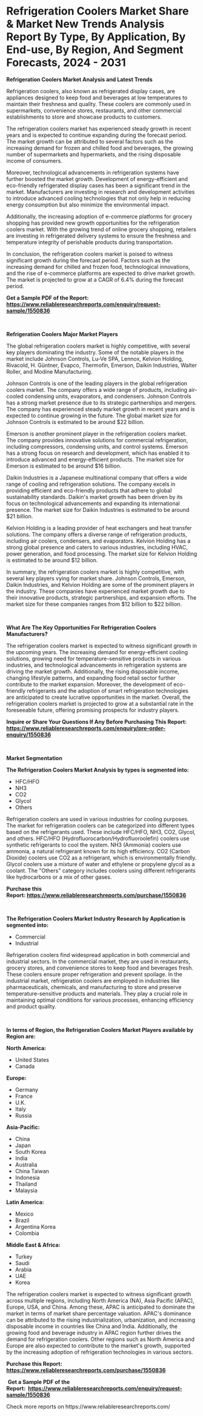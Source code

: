 <p><h1>Refrigeration Coolers Market Share & Market New Trends Analysis Report By Type, By Application, By End-use, By Region, And Segment Forecasts, 2024 - 2031</h1></p><p><strong>Refrigeration Coolers Market Analysis and Latest Trends</strong></p>
<p><p>Refrigeration coolers, also known as refrigerated display cases, are appliances designed to keep food and beverages at low temperatures to maintain their freshness and quality. These coolers are commonly used in supermarkets, convenience stores, restaurants, and other commercial establishments to store and showcase products to customers.</p><p>The refrigeration coolers market has experienced steady growth in recent years and is expected to continue expanding during the forecast period. The market growth can be attributed to several factors such as the increasing demand for frozen and chilled food and beverages, the growing number of supermarkets and hypermarkets, and the rising disposable income of consumers.</p><p>Moreover, technological advancements in refrigeration systems have further boosted the market growth. Development of energy-efficient and eco-friendly refrigerated display cases has been a significant trend in the market. Manufacturers are investing in research and development activities to introduce advanced cooling technologies that not only help in reducing energy consumption but also minimize the environmental impact.</p><p>Additionally, the increasing adoption of e-commerce platforms for grocery shopping has provided new growth opportunities for the refrigeration coolers market. With the growing trend of online grocery shopping, retailers are investing in refrigerated delivery systems to ensure the freshness and temperature integrity of perishable products during transportation.</p><p>In conclusion, the refrigeration coolers market is poised to witness significant growth during the forecast period. Factors such as the increasing demand for chilled and frozen food, technological innovations, and the rise of e-commerce platforms are expected to drive market growth. The market is projected to grow at a CAGR of 6.4% during the forecast period.</p></p>
<p><strong>Get a Sample PDF of the Report:&nbsp; <a href="https://www.reliableresearchreports.com/enquiry/request-sample/1550836">https://www.reliableresearchreports.com/enquiry/request-sample/1550836</a></strong></p>
<p>&nbsp;</p>
<p><strong>Refrigeration Coolers Major Market Players</strong></p>
<p><p>The global refrigeration coolers market is highly competitive, with several key players dominating the industry. Some of the notable players in the market include Johnson Controls, Lu-Ve SPA, Lennox, Kelvion Holding, Rivacold, H. Güntner, Evapco, Thermofin, Emerson, Daikin Industries, Walter Roller, and Modine Manufacturing.</p><p>Johnson Controls is one of the leading players in the global refrigeration coolers market. The company offers a wide range of products, including air-cooled condensing units, evaporators, and condensers. Johnson Controls has a strong market presence due to its strategic partnerships and mergers. The company has experienced steady market growth in recent years and is expected to continue growing in the future. The global market size for Johnson Controls is estimated to be around $22 billion.</p><p>Emerson is another prominent player in the refrigeration coolers market. The company provides innovative solutions for commercial refrigeration, including compressors, condensing units, and control systems. Emerson has a strong focus on research and development, which has enabled it to introduce advanced and energy-efficient products. The market size for Emerson is estimated to be around $16 billion.</p><p>Daikin Industries is a Japanese multinational company that offers a wide range of cooling and refrigeration solutions. The company excels in providing efficient and eco-friendly products that adhere to global sustainability standards. Daikin's market growth has been driven by its focus on technological advancements and expanding its international presence. The market size for Daikin Industries is estimated to be around $21 billion.</p><p>Kelvion Holding is a leading provider of heat exchangers and heat transfer solutions. The company offers a diverse range of refrigeration products, including air coolers, condensers, and evaporators. Kelvion Holding has a strong global presence and caters to various industries, including HVAC, power generation, and food processing. The market size for Kelvion Holding is estimated to be around $12 billion.</p><p>In summary, the refrigeration coolers market is highly competitive, with several key players vying for market share. Johnson Controls, Emerson, Daikin Industries, and Kelvion Holding are some of the prominent players in the industry. These companies have experienced market growth due to their innovative products, strategic partnerships, and expansion efforts. The market size for these companies ranges from $12 billion to $22 billion.</p></p>
<p>&nbsp;</p>
<p><strong>What Are The Key Opportunities For Refrigeration Coolers Manufacturers?</strong></p>
<p><p>The refrigeration coolers market is expected to witness significant growth in the upcoming years. The increasing demand for energy-efficient cooling solutions, growing need for temperature-sensitive products in various industries, and technological advancements in refrigeration systems are driving the market growth. Additionally, the rising disposable income, changing lifestyle patterns, and expanding food retail sector further contribute to the market expansion. Moreover, the development of eco-friendly refrigerants and the adoption of smart refrigeration technologies are anticipated to create lucrative opportunities in the market. Overall, the refrigeration coolers market is projected to grow at a substantial rate in the foreseeable future, offering promising prospects for industry players.</p></p>
<p><strong>Inquire or Share Your Questions If Any Before Purchasing This Report: <a href="https://www.reliableresearchreports.com/enquiry/pre-order-enquiry/1550836">https://www.reliableresearchreports.com/enquiry/pre-order-enquiry/1550836</a></strong></p>
<p>&nbsp;</p>
<p><strong>Market Segmentation</strong></p>
<p><strong>The Refrigeration Coolers Market Analysis by types is segmented into:</strong></p>
<p><ul><li>HFC/HFO</li><li>NH3</li><li>CO2</li><li>Glycol</li><li>Others</li></ul></p>
<p><p>Refrigeration coolers are used in various industries for cooling purposes. The market for refrigeration coolers can be categorized into different types based on the refrigerants used. These include HFC/HFO, NH3, CO2, Glycol, and others. HFC/HFO (Hydrofluorocarbon/Hydrofluoroolefin) coolers use synthetic refrigerants to cool the system. NH3 (Ammonia) coolers use ammonia, a natural refrigerant known for its high efficiency. CO2 (Carbon Dioxide) coolers use CO2 as a refrigerant, which is environmentally friendly. Glycol coolers use a mixture of water and ethylene or propylene glycol as a coolant. The "Others" category includes coolers using different refrigerants like hydrocarbons or a mix of other gases.</p></p>
<p><strong>Purchase this Report:&nbsp;<a href="https://www.reliableresearchreports.com/purchase/1550836">https://www.reliableresearchreports.com/purchase/1550836</a></strong></p>
<p>&nbsp;</p>
<p><strong>The Refrigeration Coolers Market Industry Research by Application is segmented into:</strong></p>
<p><ul><li>Commercial</li><li>Industrial</li></ul></p>
<p><p>Refrigeration coolers find widespread application in both commercial and industrial sectors. In the commercial market, they are used in restaurants, grocery stores, and convenience stores to keep food and beverages fresh. These coolers ensure proper refrigeration and prevent spoilage. In the industrial market, refrigeration coolers are employed in industries like pharmaceuticals, chemicals, and manufacturing to store and preserve temperature-sensitive products and materials. They play a crucial role in maintaining optimal conditions for various processes, enhancing efficiency and product quality.</p></p>
<p>&nbsp;</p>
<p><strong>In terms of Region, the Refrigeration Coolers Market Players available by Region are:</strong></p>
<p>
    <p> <strong> North America: </strong>
        <ul>
            <li>United States</li>
            <li>Canada</li>
        </ul>
        </p> 
    <p> <strong> Europe: </strong>
        <ul>
            <li>Germany</li>
            <li>France</li>
            <li>U.K.</li>
            <li>Italy</li>
            <li>Russia</li>
        </ul>
        </p> 
    <p> <strong> Asia-Pacific: </strong>
        <ul>
            <li>China</li>
            <li>Japan</li>
            <li>South Korea</li>
            <li>India</li>
            <li>Australia</li>
            <li>China Taiwan</li>
            <li>Indonesia</li>
            <li>Thailand</li>
            <li>Malaysia</li>
        </ul>
        </p> 
    <p> <strong> Latin America: </strong>
        <ul>
            <li>Mexico</li>
            <li>Brazil</li>
            <li>Argentina Korea</li>
            <li>Colombia</li>
        </ul>
        </p> 
    <p> <strong> Middle East & Africa: </strong>
        <ul>
            <li>Turkey</li>
            <li>Saudi</li>
            <li>Arabia</li>
            <li>UAE</li>
            <li>Korea</li>
        </ul>
    </p>
    </p>
<p><p>The refrigeration coolers market is expected to witness significant growth across multiple regions, including North America (NA), Asia Pacific (APAC), Europe, USA, and China. Among these, APAC is anticipated to dominate the market in terms of market share percentage valuation. APAC's dominance can be attributed to the rising industrialization, urbanization, and increasing disposable income in countries like China and India. Additionally, the growing food and beverage industry in APAC region further drives the demand for refrigeration coolers. Other regions such as North America and Europe are also expected to contribute to the market's growth, supported by the increasing adoption of refrigeration technologies in various sectors.</p></p>
<p><strong>Purchase this Report: <a href="https://www.reliableresearchreports.com/purchase/1550836">https://www.reliableresearchreports.com/purchase/1550836</a></strong></p>
<p>&nbsp;<strong>Get a Sample PDF of the Report:&nbsp;&nbsp;<a href="https://www.reliableresearchreports.com/enquiry/request-sample/1550836">https://www.reliableresearchreports.com/enquiry/request-sample/1550836</a></strong></p>
<p><strong></strong></p>
<p>Check more reports on https://www.reliableresearchreports.com/</p>